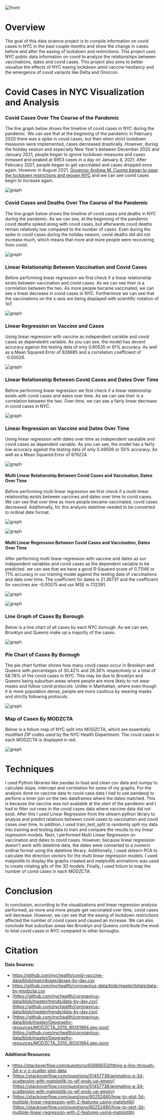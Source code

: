 ![front](graphs/frontimg.jpg)

# Overview
The goal of this data science project is to compile information on covid cases in NYC in the past couple months and show the change in cases before and after the easing of lockdown and restrictions. This project uses NYC public data information on covid to analyze the relationships between vaccinations, dates and covid cases. This project also aims to better visualize the effects of NYC easing lockdown amid vaccine hesitancy and the emergence of covid variants like Delta and Omicron.


# Covid Cases in NYC Visualization and Analysis

### Covid Cases Over The Course of the Pandemic

The line graph below shows the timeline of covid cases in NYC during the pandemic. We can see that at the beginning of the pandemic in February 2020 there was a spike in covid cases, but then when strict lockdown measures were implemented, cases decreased drastically. However, during the holiday season and especially New Year's between December 2020 and January 2021, people began to ignore lockdown measures and cases inreased and peaked at 6953 cases in a day on January 4, 2021. After February 2021, people began to get vaccinated and cases dropped once again. However in August 2021, [Governor Andrew M. Cuomo began to ease the lockdown restrictions and reopen NYC](https://www.governor.ny.gov/news/governor-cuomo-announces-gyms-and-fitness-centers-can-reopen-starting-august-24) and we can see covid cases begin to increase again. 

![graph](graphs/TrendDataCovid.png)


### Covid Cases and Deaths Over The Course of the Pandemic

The line graph below shows the timeline of covid cases and deaths in NYC during the pandemic. As we can see, at the beginning of the pandemic covid deaths spiked along with covid cases, but afterwards covid deaths remain relatively low compared to the number of cases. Even during the spike in covid cases during the holiday season, covid deaths did did not increase much, which means that more and more people were recovering from covid.

![graph](graphs/CasesOverlay.png)


### Linear Relationship Between Vaccination and Covid Cases

Before performing linear regression we first check if a linear relationship exists between vaccination and covid cases. As we can see their is a correlation between the two. As more people became vaccinated, we can see a linear decrease in covid cases in NYC. Furthermore we can see that the vaccinations on the x-axis are being displayed with scientific notation of 1e7.

![graph](graphs/CasesVaccineRelation.png)


### Linear Regression on Vaccine and Cases

Using linear regression with vaccine as independent variable and covid cases as dependednt variable. As you can see, the model has decent accuracy against the testing data of only 0.60535 or 61% accuracy. As well as a Mean Squared Error of 928685 and a correlation coefficient of -0.00026.

![graph](graphs/linearvaccinemodel.png)


### Linear Relationship Between Covid Cases and Dates Over Time

Before performing linear regression we first check if a linear relationship exists with covid cases and dates over time. As we can see their is a correlation between the two. Over time, we can see a fairly linear decrease in covid cases in NYC.

![graph](graphs/CasesDateRelation.png)


### Linear Regression on Vaccine and Dates Over Time

Using linear regression with dates over time as independent varaiable and covid cases as dependent variable. As you can see, the model has a fairly low accuracy against the testing data of only 0.49506 or 50% accuracy. As well as a Mean Squared Error of 979224.

![graph](graphs/lineardatemodel.png)


#### Multi Linear Relationship Between Covid Cases and Vaccination, Dates Over Time

Before performing multi linear regression we first check if a multi linear relationship exists between vaccines and dates over time to covid cases. We can see that over time as more people became vaccinated, covid cases decreased. Additionally, for this analysis datetime needed to be converted to ordinal date format.

![graph](graphs/MultiLinearRelation.png)


![graph](graphs/MultiLinearRelation.gif)


#### Multi Linear Regression Between Covid Cases and Vaccination, Dates Over Time

After performing multi linear regression with vaccine and dates as our independent variables and covid cases as the dependent variable to be predicted. we can see that we have a good R-Squared score of 0.71146 or 71% accuracy in our training model against the testing data of vaccinations and date over time. The coefficient for dates is 21.36737 and the coefficient for vaccines are -0.00075 and our MSE is 732391.

![graph](graphs/MultiLinearRegress.png)


![graph](graphs/MultiLinearRegress.gif)


### Line Graph of Cases By Borough

Below is a line chart of all cases by each NYC borough. As we can see, Brooklyn and Queens make up a majority of the cases.

![graph](graphs/CasesByBoroughLine.png)


### Pie Chart of Cases By Borough

The pie chart further shows how many covid cases occur in Brooklyn and Queens with percentages of 30.42% and 28.36% respectively or a total of 58.78% of the covid cases in NYC. This may be due to Brooklyn and Queens being suburban areas where people are more likely to not wear masks and follow covid protocols. Unlike in Manhattan, where even though it is more population dense, people are more cautious by wearing masks and strictly following protocols.

![graph](graphs/CasesByBoroughPie.png)


### Map of Cases By MODZCTA

Below is a folium map of NYC split into MODZCTA, which are essentially modified ZIP codes used by the NYC Health Department. The covid cases in each MODZCTA is displayed in red.

![graph](graphs/mapBorough.JPG)


# Techniques

I used Python libraries like pandas to load and clean csv data and numpy to calculate slope, intercept and correlation for some of my graphs. For the analysis done on vaccine data to covid case data I had to use pandasql to perform a inner join on the two dataframes where the dates matched. This is because the vaccine was not available at the start of the pandemic and I had to filter out rows in the covid cases data where vaccine data did not exist. After this I used Linear Regression from the sklearn python library to analyze and predict relations between covid cases to vaccination and covid cases over time. In addition, I used train_test_split to randomly split my data into training and testing data to train and compare the results to my linear regression models. Next, I performed Multi Linear Regression on vaccination and dates to covid cases. However, because linear regression doesn't work with datetime data, the dates were converted to a numeric ordinal format using the datetime library. Additionally, I used sklearn PCA to calculate the direction vectors for the multi linear regression models. I used matplotlib to display the graphs created and matplotlib animations was used to create rotating gifs of the 3D models. Finally, I used folium to map the number of covid cases in each MODZCTA.


# Conclusion

In conclusion, according to the visualizations and linear regression analysis performed, as more and more people get vaccinated over time, covid cases will decrease. However, we can see that the easing of lockdown restrictions affected the number of covid cases and caused an increase. We can also conclude that suburban areas like Brooklyn and Queens contribute the most to total covid cases in NYC compared to other boroughs.


# Citation
#### Data Sources:
- [https://github.com/nychealth/covid-vaccine-data/blob/main/doses/doses-by-day.csv ](https://github.com/nychealth/covid-vaccine-data/blob/main/doses/doses-by-day.csv)
- [https://github.com/nychealth/coronavirus-data/blob/master/totals/data-by-modzcta.csv ](https://github.com/nychealth/coronavirus-data/blob/master/totals/data-by-modzcta.csv )
- [https://github.com/nychealth/coronavirus-data/blob/master/trends/data-by-day.csv](https://github.com/nychealth/coronavirus-data/blob/master/trends/data-by-day.csv)
- [https://github.com/nychealth/coronavirus-data/blob/master/Geography-resources/MODZCTA_2010_WGS1984.geo.json](https://github.com/nychealth/coronavirus-data/blob/master/Geography-resources/MODZCTA_2010_WGS1984.geo.json)

#### Additional Resources:
- [https://stackoverflow.com/questions/65888553/fitting-a-line-through-3d-x-y-z-scatter-plot-data ](https://stackoverflow.com/questions/65888553/fitting-a-line-through-3d-x-y-z-scatter-plot-data )
- [https://stackoverflow.com/questions/51457738/animating-a-3d-scatterplot-with-matplotlib-to-gif-ends-up-empty](https://stackoverflow.com/questions/51457738/animating-a-3d-scatterplot-with-matplotlib-to-gif-ends-up-empty)
- [https://stackoverflow.com/questions/60252480/how-to-plot-3d-multiple-linear-regression-with-2-features-using-matplotlib](https://stackoverflow.com/questions/60252480/how-to-plot-3d-multiple-linear-regression-with-2-features-using-matplotlib)
